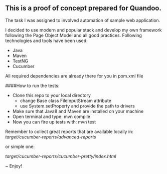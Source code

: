 This is a proof of concept prepared for Quandoo.
-
The task I was assigned to involved automation of sample web application.

I decided to use modern and popular stack and develop my own framework following the Page Object Model and all good practices.
Following technologies and tools have been used:

- Java
- Maven
- TestNG
- Cucumber

All required dependencies are already there for you in pom.xml file

####How to run the tests:

- Clone this repo to your local directory
    - change Base class FileInputStream attribute
    - use System.setProperty and provide the path to drivers 
- Make sure that Java8 and Maven are installed on your machine
- Open terminal and type: mvn compile
- Now you can fire up tests with: mvn test


Remember to collect great reports that are available locally in:
<i>target/cucumber-reports/advanced-reports</i>

or simple one:

<i>target/cucumber-reports/cucumber-pretty/index.html</i>


~ Enjoy!
